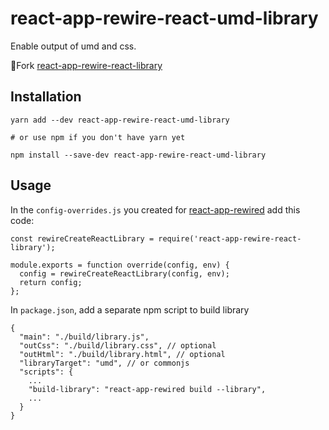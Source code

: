 # react-app-rewire-react-umd-library

Enable output of umd and css.

Fork [react-app-rewire-react-library](https://github.com/osdevisnot/react-app-rewire-contrib/tree/master/packages/react-app-rewire-react-library)

## Installation

```
yarn add --dev react-app-rewire-react-umd-library

# or use npm if you don't have yarn yet

npm install --save-dev react-app-rewire-react-umd-library
```

## Usage
In the `config-overrides.js` you created for [react-app-rewired](https://github.com/timarney/react-app-rewired) add this code:

```
const rewireCreateReactLibrary = require('react-app-rewire-react-library');

module.exports = function override(config, env) {
  config = rewireCreateReactLibrary(config, env);
  return config;
};
```

In `package.json`, add a separate npm script to build library

```
{
  "main": "./build/library.js",
  "outCss": "./build/library.css", // optional
  "outHtml": "./build/library.html", // optional
  "libraryTarget": "umd", // or commonjs
  "scripts": {
    ...
    "build-library": "react-app-rewired build --library",
    ...
  }
}
```

